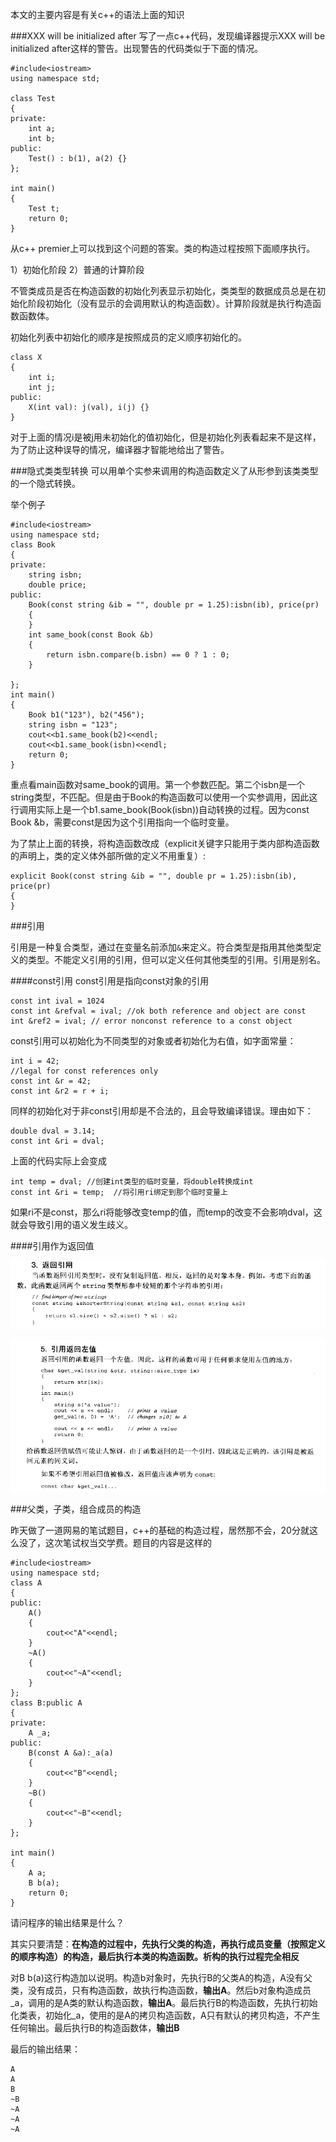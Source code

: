 本文的主要内容是有关c++的语法上面的知识

###XXX will be initialized after
写了一点c++代码，发现编译器提示XXX will be initialized after这样的警告。出现警告的代码类似于下面的情况。

```
#include<iostream>
using namespace std;

class Test
{
private:
    int a;
    int b;
public:
    Test() : b(1), a(2) {}
};

int main()
{
    Test t;
    return 0;
}
```

从c++ premier上可以找到这个问题的答案。类的构造过程按照下面顺序执行。

1）初始化阶段
2）普通的计算阶段

不管类成员是否在构造函数的初始化列表显示初始化，类类型的数据成员总是在初始化阶段初始化（没有显示的会调用默认的构造函数）。计算阶段就是执行构造函数函数体。

初始化列表中初始化的顺序是按照成员的定义顺序初始化的。

```
class X
{
	int i;
    int j;
public:
    X(int val): j(val), i(j) {}
}
```

对于上面的情况i是被j用未初始化的值初始化，但是初始化列表看起来不是这样，为了防止这种误导的情况，编译器才智能地给出了警告。


###隐式类类型转换
可以用单个实参来调用的构造函数定义了从形参到该类类型的一个隐式转换。

举个例子
```
#include<iostream>
using namespace std;
class Book
{
private:
    string isbn;
    double price;
public:
    Book(const string &ib = "", double pr = 1.25):isbn(ib), price(pr)
    {
    }
    int same_book(const Book &b)
    {
        return isbn.compare(b.isbn) == 0 ? 1 : 0;
    }

};
int main()
{
    Book b1("123"), b2("456");
    string isbn = "123";
    cout<<b1.same_book(b2)<<endl;
    cout<<b1.same_book(isbn)<<endl;
    return 0;
}
```

重点看main函数对same_book的调用。第一个参数匹配。第二个isbn是一个string类型，不匹配。但是由于Book的构造函数可以使用一个实参调用，因此这行调用实际上是一个b1.same_book(Book(isbn))自动转换的过程。因为const Book &b，需要const是因为这个引用指向一个临时变量。

为了禁止上面的转换，将构造函数改成（explicit关键字只能用于类内部构造函数的声明上，类的定义体外部所做的定义不用重复）:
```
explicit Book(const string &ib = "", double pr = 1.25):isbn(ib), price(pr)
{
}
```


###引用

引用是一种复合类型，通过在变量名前添加`&`来定义。符合类型是指用其他类型定义的类型。不能定义引用的引用，但可以定义任何其他类型的引用。引用是别名。

####const引用
const引用是指向const对象的引用

```
const int ival = 1024
const int &refval = ival; //ok both reference and object are const
int &ref2 = ival; // error nonconst reference to a const object
```

const引用可以初始化为不同类型的对象或者初始化为右值，如字面常量：
```
int i = 42;
//legal for const references only
const int &r = 42;
const int &r2 = r + i;
```
同样的初始化对于非const引用却是不合法的，且会导致编译错误。理由如下：

```
double dval = 3.14;
const int &ri = dval;
```
上面的代码实际上会变成
```
int temp = dval; //创建int类型的临时变量，将double转换成int
const int &ri = temp;  //将引用ri绑定到那个临时变量上
```

如果ri不是const，那么ri将能够改变temp的值，而temp的改变不会影响dval，这就会导致引用的语义发生歧义。

####引用作为返回值

![](img/return_ref.png)

![](img/return_ref_left.png)


###父类，子类，组合成员的构造

昨天做了一道网易的笔试题目，c++的基础的构造过程，居然那不会，20分就这么没了，这次笔试权当交学费。题目的内容是这样的

```
#include<iostream>
using namespace std;
class A
{
public:
    A()
    {
        cout<<"A"<<endl;
    }
    ~A()
    {
        cout<<"~A"<<endl;
    }
};
class B:public A
{
private:
    A _a;
public:
    B(const A &a):_a(a)
    {
        cout<<"B"<<endl;
    }
    ~B()
    {
        cout<<"~B"<<endl;
    }
};

int main()
{
    A a;
    B b(a);
    return 0;
}
```
请问程序的输出结果是什么？

其实只要清楚：**在构造的过程中，先执行父类的构造，再执行成员变量（按照定义的顺序构造）的构造，最后执行本类的构造函数。析构的执行过程完全相反**

对B b(a)这行构造加以说明。构造b对象时，先执行B的父类A的构造，A没有父类，没有成员，只有构造函数，故执行构造函数，**输出A**。然后b对象构造成员_a，调用的是A类的默认构造函数，**输出A**。最后执行B的构造函数，先执行初始化类表，初始化_a，使用的是A的拷贝构造函数，A只有默认的拷贝构造，不产生任何输出。最后执行B的构造函数体，**输出B**

最后的输出结果：

```
A
A
B
~B
~A
~A
~A
```

